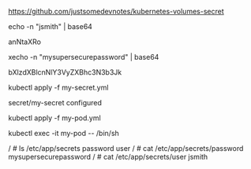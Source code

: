 https://github.com/justsomedevnotes/kubernetes-volumes-secret



echo -n "jsmith" | base64

anNtaXRo


xecho -n "mysupersecurepassword" | base64


bXlzdXBlcnNlY3VyZXBhc3N3b3Jk







kubectl apply -f my-secret.yml

secret/my-secret configured



kubectl apply -f my-pod.yml


kubectl exec -it my-pod -- /bin/sh


/ # ls /etc/app/secrets
password  user
/ # cat /etc/app/secrets/password
mysupersecurepassword
/ # cat /etc/app/secrets/user
jsmith